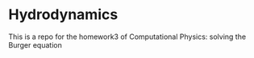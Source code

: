 # Hydrodynamics
This is a repo for the homework3 of Computational Physics: solving the Burger equation
